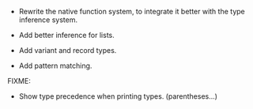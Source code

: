 - Rewrite the native function system, to integrate it better with the type inference system.
- Add better inference for lists.

- Add variant and record types.
- Add pattern matching.



FIXME:

- Show type precedence when printing types. (parentheses...)
